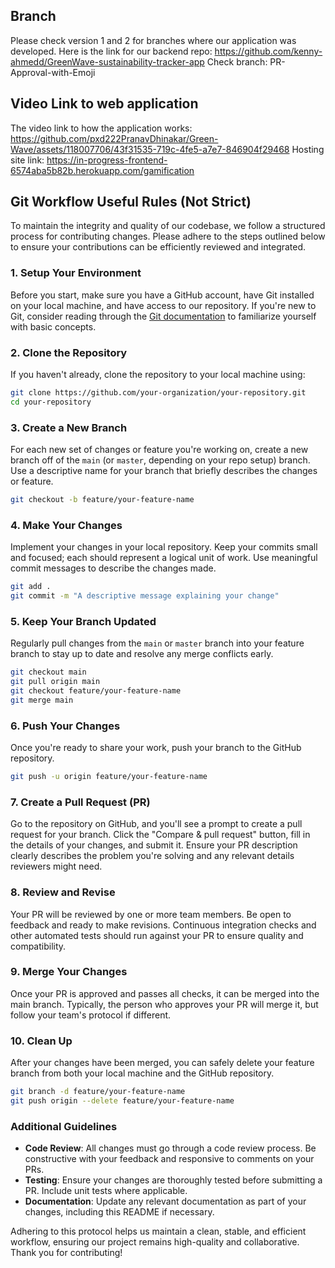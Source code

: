 ## Branch
Please check version 1 and 2 for branches where our application was developed.
Here is the link for our backend repo: https://github.com/kenny-ahmedd/GreenWave-sustainability-tracker-app
Check branch: PR-Approval-with-Emoji
## Video Link to web application
The video link to how the application works: https://github.com/pxd222PranavDhinakar/Green-Wave/assets/118007706/43f31535-719c-4fe5-a7e7-846904f29468
Hosting site link: https://in-progress-frontend-6574aba5b82b.herokuapp.com/gamification 
## Git Workflow Useful Rules (Not Strict)

To maintain the integrity and quality of our codebase, we follow a structured process for contributing changes. Please adhere to the steps outlined below to ensure your contributions can be efficiently reviewed and integrated.

### 1. Setup Your Environment

Before you start, make sure you have a GitHub account, have Git installed on your local machine, and have access to our repository. If you're new to Git, consider reading through the [Git documentation](https://git-scm.com/doc) to familiarize yourself with basic concepts.

### 2. Clone the Repository

If you haven't already, clone the repository to your local machine using:

```bash
git clone https://github.com/your-organization/your-repository.git
cd your-repository
```

### 3. Create a New Branch

For each new set of changes or feature you're working on, create a new branch off of the `main` (or `master`, depending on your repo setup) branch. Use a descriptive name for your branch that briefly describes the changes or feature.

```bash
git checkout -b feature/your-feature-name
```

### 4. Make Your Changes

Implement your changes in your local repository. Keep your commits small and focused; each should represent a logical unit of work. Use meaningful commit messages to describe the changes made.

```bash
git add .
git commit -m "A descriptive message explaining your change"
```

### 5. Keep Your Branch Updated

Regularly pull changes from the `main` or `master` branch into your feature branch to stay up to date and resolve any merge conflicts early.

```bash
git checkout main
git pull origin main
git checkout feature/your-feature-name
git merge main
```

### 6. Push Your Changes

Once you're ready to share your work, push your branch to the GitHub repository.

```bash
git push -u origin feature/your-feature-name
```

### 7. Create a Pull Request (PR)

Go to the repository on GitHub, and you'll see a prompt to create a pull request for your branch. Click the "Compare & pull request" button, fill in the details of your changes, and submit it. Ensure your PR description clearly describes the problem you're solving and any relevant details reviewers might need.

### 8. Review and Revise

Your PR will be reviewed by one or more team members. Be open to feedback and ready to make revisions. Continuous integration checks and other automated tests should run against your PR to ensure quality and compatibility.

### 9. Merge Your Changes

Once your PR is approved and passes all checks, it can be merged into the main branch. Typically, the person who approves your PR will merge it, but follow your team's protocol if different.

### 10. Clean Up

After your changes have been merged, you can safely delete your feature branch from both your local machine and the GitHub repository.

```bash
git branch -d feature/your-feature-name
git push origin --delete feature/your-feature-name
```

### Additional Guidelines

- **Code Review**: All changes must go through a code review process. Be constructive with your feedback and responsive to comments on your PRs.
- **Testing**: Ensure your changes are thoroughly tested before submitting a PR. Include unit tests where applicable.
- **Documentation**: Update any relevant documentation as part of your changes, including this README if necessary.

Adhering to this protocol helps us maintain a clean, stable, and efficient workflow, ensuring our project remains high-quality and collaborative. Thank you for contributing!
